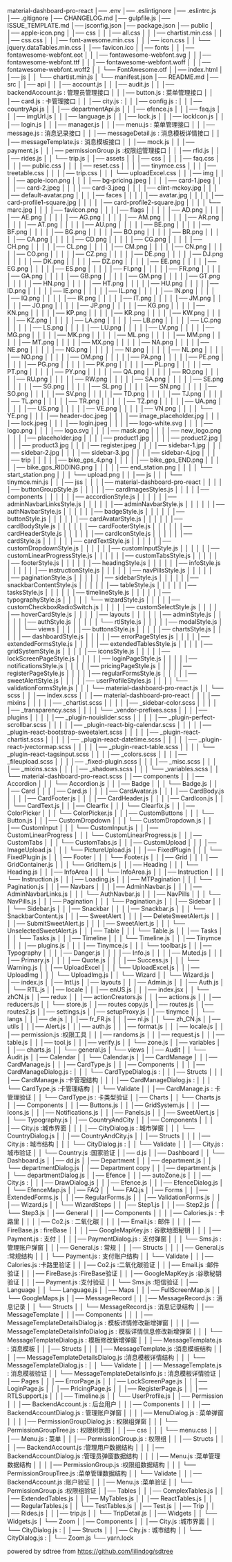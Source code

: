 material-dashboard-pro-react
│── .env
│── .eslintignore
│── .eslintrc.js
│── .gitignore
│── CHANGELOG.md
│── gulpfile.js
│── ISSUE_TEMPLATE.md
│── jsconfig.json
│── package.json
│── public
│   │── apple-icon.png
│   │── css
│   │   │── all.css
│   │   │── chartist.min.css
│   │   │── css.css
│   │   │── font-awesome.min.css
│   │   │── icon.css
│   │   └── jquery.dataTables.min.css
│   │── favicon.ico
│   │── fonts
│   │   │── fontawesome-webfont.eot
│   │   │── fontawesome-webfont.svg
│   │   │── fontawesome-webfont.ttf
│   │   │── fontawesome-webfont.woff
│   │   │── fontawesome-webfont.woff2
│   │   └── FontAwesome.otf
│   │── index.html
│   │── js
│   │   └── chartist.min.js
│   └── manifest.json
│── README.md
│── src
│   │── api
│   │   │── account.js
│   │   │── audit.js
│   │   │── backendAccount.js : 管理员管理接口
│   │   │── button.js : 菜单管理接口
│   │   │── card.js : 卡管理接口
│   │   │── city.js :
│   │   │── config.js :
│   │   │── countryApi.js
│   │   │── departmentApi.js
│   │   │── efence.js
│   │   │── faq.js
│   │   │── imgUrl.js
│   │   │── language.js
│   │   │── lock.js
│   │   │── lockIcon.js
│   │   │── login.js
│   │   │── manager.js
│   │   │── menu.js : 菜单管理接口
│   │   │── message.js : 消息记录接口
│   │   │── messageDetail.js : 消息模板详情接口
│   │   │── messageTemplate.js : 消息模板接口
│   │   │── mock.js
│   │   │── payment.js
│   │   │── permissionGroup.js :权限组管理接口
│   │   │── rfid.js
│   │   │── rides.js
│   │   └── trip.js
│   │── assets
│   │   │── css
│   │   │   │── faq.css
│   │   │   │── public.css
│   │   │   │── reset.css
│   │   │   │── tinymce.css
│   │   │   │── treetable.css
│   │   │   │── trip.css
│   │   │   └── uploadExcel.css
│   │   │── img
│   │   │   │── apple-icon.png
│   │   │   │── bg-pricing.jpeg
│   │   │   │── card-1.jpeg
│   │   │   │── card-2.jpeg
│   │   │   │── card-3.jpeg
│   │   │   │── clint-mckoy.jpg
│   │   │   │── default-avatar.png
│   │   │   │── faces
│   │   │   │   │── avatar.jpg
│   │   │   │   │── card-profile1-square.jpg
│   │   │   │   │── card-profile2-square.jpg
│   │   │   │   └── marc.jpg
│   │   │   │── favicon.png
│   │   │   │── flags
│   │   │   │   │── AD.png
│   │   │   │   │── AE.png
│   │   │   │   │── AG.png
│   │   │   │   │── AM.png
│   │   │   │   │── AR.png
│   │   │   │   │── AT.png
│   │   │   │   │── AU.png
│   │   │   │   │── BE.png
│   │   │   │   │── BF.png
│   │   │   │   │── BG.png
│   │   │   │   │── BO.png
│   │   │   │   │── BR.png
│   │   │   │   │── CA.png
│   │   │   │   │── CD.png
│   │   │   │   │── CG.png
│   │   │   │   │── CH.png
│   │   │   │   │── CL.png
│   │   │   │   │── CM.png
│   │   │   │   │── CN.png
│   │   │   │   │── CO.png
│   │   │   │   │── CZ.png
│   │   │   │   │── DE.png
│   │   │   │   │── DJ.png
│   │   │   │   │── DK.png
│   │   │   │   │── DZ.png
│   │   │   │   │── EE.png
│   │   │   │   │── EG.png
│   │   │   │   │── ES.png
│   │   │   │   │── FI.png
│   │   │   │   │── FR.png
│   │   │   │   │── GA.png
│   │   │   │   │── GB.png
│   │   │   │   │── GM.png
│   │   │   │   │── GT.png
│   │   │   │   │── HN.png
│   │   │   │   │── HT.png
│   │   │   │   │── HU.png
│   │   │   │   │── ID.png
│   │   │   │   │── IE.png
│   │   │   │   │── IL.png
│   │   │   │   │── IN.png
│   │   │   │   │── IQ.png
│   │   │   │   │── IR.png
│   │   │   │   │── IT.png
│   │   │   │   │── JM.png
│   │   │   │   │── JO.png
│   │   │   │   │── JP.png
│   │   │   │   │── KG.png
│   │   │   │   │── KN.png
│   │   │   │   │── KP.png
│   │   │   │   │── KR.png
│   │   │   │   │── KW.png
│   │   │   │   │── KZ.png
│   │   │   │   │── LA.png
│   │   │   │   │── LB.png
│   │   │   │   │── LC.png
│   │   │   │   │── LS.png
│   │   │   │   │── LU.png
│   │   │   │   │── LV.png
│   │   │   │   │── MG.png
│   │   │   │   │── MK.png
│   │   │   │   │── ML.png
│   │   │   │   │── MM.png
│   │   │   │   │── MT.png
│   │   │   │   │── MX.png
│   │   │   │   │── NA.png
│   │   │   │   │── NE.png
│   │   │   │   │── NG.png
│   │   │   │   │── NI.png
│   │   │   │   │── NL.png
│   │   │   │   │── NO.png
│   │   │   │   │── OM.png
│   │   │   │   │── PA.png
│   │   │   │   │── PE.png
│   │   │   │   │── PG.png
│   │   │   │   │── PK.png
│   │   │   │   │── PL.png
│   │   │   │   │── PT.png
│   │   │   │   │── PY.png
│   │   │   │   │── QA.png
│   │   │   │   │── RO.png
│   │   │   │   │── RU.png
│   │   │   │   │── RW.png
│   │   │   │   │── SA.png
│   │   │   │   │── SE.png
│   │   │   │   │── SG.png
│   │   │   │   │── SL.png
│   │   │   │   │── SN.png
│   │   │   │   │── SO.png
│   │   │   │   │── SV.png
│   │   │   │   │── TD.png
│   │   │   │   │── TJ.png
│   │   │   │   │── TL.png
│   │   │   │   │── TR.png
│   │   │   │   │── TZ.png
│   │   │   │   │── UA.png
│   │   │   │   │── US.png
│   │   │   │   │── VE.png
│   │   │   │   │── VN.png
│   │   │   │   └── YE.png
│   │   │   │── header-doc.jpeg
│   │   │   │── image_placeholder.jpg
│   │   │   │── lock.jpeg
│   │   │   │── login.jpeg
│   │   │   │── logo-white.svg
│   │   │   │── logo.png
│   │   │   │── logo.svg
│   │   │   │── mask.png
│   │   │   │── new_logo.png
│   │   │   │── placeholder.jpg
│   │   │   │── product1.jpg
│   │   │   │── product2.jpg
│   │   │   │── product3.jpg
│   │   │   │── register.jpeg
│   │   │   │── sidebar-1.jpg
│   │   │   │── sidebar-2.jpg
│   │   │   │── sidebar-3.jpg
│   │   │   │── sidebar-4.jpg
│   │   │   │── trip
│   │   │   │   │── bike_gps_4.png
│   │   │   │   │── bike_gps_END.png
│   │   │   │   │── bike_gps_RIDDING.png
│   │   │   │   │── end_station.png
│   │   │   │   └── start_station.png
│   │   │   └── upload.png
│   │   │── js
│   │   │   └── tinymce.min.js
│   │   │── jss
│   │   │   │── material-dashboard-pro-react
│   │   │   │   │── buttonGroupStyle.js
│   │   │   │   │── cardImagesStyles.js
│   │   │   │   │── components
│   │   │   │   │   │── accordionStyle.js
│   │   │   │   │   │── adminNavbarLinksStyle.js
│   │   │   │   │   │── adminNavbarStyle.js
│   │   │   │   │   │── authNavbarStyle.js
│   │   │   │   │   │── badgeStyle.js
│   │   │   │   │   │── buttonStyle.js
│   │   │   │   │   │── cardAvatarStyle.js
│   │   │   │   │   │── cardBodyStyle.js
│   │   │   │   │   │── cardFooterStyle.js
│   │   │   │   │   │── cardHeaderStyle.js
│   │   │   │   │   │── cardIconStyle.js
│   │   │   │   │   │── cardStyle.js
│   │   │   │   │   │── cardTextStyle.js
│   │   │   │   │   │── customDropdownStyle.js
│   │   │   │   │   │── customInputStyle.js
│   │   │   │   │   │── customLinearProgressStyle.js
│   │   │   │   │   │── customTabsStyle.js
│   │   │   │   │   │── footerStyle.js
│   │   │   │   │   │── headingStyle.js
│   │   │   │   │   │── infoStyle.js
│   │   │   │   │   │── instructionStyle.js
│   │   │   │   │   │── navPillsStyle.js
│   │   │   │   │   │── paginationStyle.js
│   │   │   │   │   │── sidebarStyle.js
│   │   │   │   │   │── snackbarContentStyle.js
│   │   │   │   │   │── tableStyle.js
│   │   │   │   │   │── tasksStyle.js
│   │   │   │   │   │── timelineStyle.js
│   │   │   │   │   │── typographyStyle.js
│   │   │   │   │   └── wizardStyle.js
│   │   │   │   │── customCheckboxRadioSwitch.js
│   │   │   │   │── customSelectStyle.js
│   │   │   │   │── hoverCardStyle.js
│   │   │   │   │── layouts
│   │   │   │   │   │── adminStyle.js
│   │   │   │   │   │── authStyle.js
│   │   │   │   │   └── rtlStyle.js
│   │   │   │   │── modalStyle.js
│   │   │   │   └── views
│   │   │   │       │── buttonsStyle.js
│   │   │   │       │── chartsStyle.js
│   │   │   │       │── dashboardStyle.js
│   │   │   │       │── errorPageStyles.js
│   │   │   │       │── extendedFormsStyle.js
│   │   │   │       │── extendedTablesStyle.js
│   │   │   │       │── gridSystemStyle.js
│   │   │   │       │── iconsStyle.js
│   │   │   │       │── lockScreenPageStyle.js
│   │   │   │       │── loginPageStyle.js
│   │   │   │       │── notificationsStyle.js
│   │   │   │       │── pricingPageStyle.js
│   │   │   │       │── registerPageStyle.js
│   │   │   │       │── regularFormsStyle.js
│   │   │   │       │── sweetAlertStyle.js
│   │   │   │       │── userProfileStyles.js
│   │   │   │       └── validationFormsStyle.js
│   │   │   └── material-dashboard-pro-react.js
│   │   └── scss
│   │       │── index.scss
│   │       │── material-dashboard-pro-react
│   │       │   │── mixins
│   │       │   │   │── _chartist.scss
│   │       │   │   │── _sidebar-color.scss
│   │       │   │   │── _transparency.scss
│   │       │   │   └── _vendor-prefixes.scss
│   │       │   │── plugins
│   │       │   │   │── _plugin-nouislider.scss
│   │       │   │   │── _plugin-perfect-scrollbar.scss
│   │       │   │   │── _plugin-react-big-calendar.scss
│   │       │   │   │── _plugin-react-bootstrap-sweetalert.scss
│   │       │   │   │── _plugin-react-chartist.scss
│   │       │   │   │── _plugin-react-datetime.scss
│   │       │   │   │── _plugin-react-jvectormap.scss
│   │       │   │   │── _plugin-react-table.scss
│   │       │   │   └── _plugin-react-tagsinput.scss
│   │       │   │── _colors.scss
│   │       │   │── _fileupload.scss
│   │       │   │── _fixed-plugin.scss
│   │       │   │── _misc.scss
│   │       │   │── _mixins.scss
│   │       │   │── _shadows.scss
│   │       │   └── _variables.scss
│   │       └── material-dashboard-pro-react.scss
│   │── components
│   │   │── Accordion
│   │   │   └── Accordion.js
│   │   │── Badge
│   │   │   └── Badge.js
│   │   │── Card
│   │   │   │── Card.js
│   │   │   │── CardAvatar.js
│   │   │   │── CardBody.js
│   │   │   │── CardFooter.js
│   │   │   │── CardHeader.js
│   │   │   │── CardIcon.js
│   │   │   └── CardText.js
│   │   │── Clearfix
│   │   │   └── Clearfix.js
│   │   │── ColorPicker
│   │   │   └── ColorPicker.js
│   │   │── CustomButtons
│   │   │   └── Button.js
│   │   │── CustomDropdown
│   │   │   └── CustomDropdown.js
│   │   │── CustomInput
│   │   │   └── CustomInput.js
│   │   │── CustomLinearProgress
│   │   │   └── CustomLinearProgress.js
│   │   │── CustomTabs
│   │   │   └── CustomTabs.js
│   │   │── CustomUpload
│   │   │   │── ImageUpload.js
│   │   │   └── PictureUpload.js
│   │   │── FixedPlugin
│   │   │   └── FixedPlugin.js
│   │   │── Footer
│   │   │   └── Footer.js
│   │   │── Grid
│   │   │   │── GridContainer.js
│   │   │   └── GridItem.js
│   │   │── Heading
│   │   │   └── Heading.js
│   │   │── InfoArea
│   │   │   └── InfoArea.js
│   │   │── Instruction
│   │   │   └── Instruction.js
│   │   │── Loading.js
│   │   │── MTPagination
│   │   │   └── Pagination.js
│   │   │── Navbars
│   │   │   │── AdminNavbar.js
│   │   │   │── AdminNavbarLinks.js
│   │   │   └── AuthNavbar.js
│   │   │── NavPills
│   │   │   └── NavPills.js
│   │   │── Pagination
│   │   │   └── Pagination.js
│   │   │── Sidebar
│   │   │   └── Sidebar.js
│   │   │── Snackbar
│   │   │   │── Snackbar.js
│   │   │   └── SnackbarContent.js
│   │   │── SweetAlert
│   │   │   │── DeleteSweetAlert.js
│   │   │   │── SubmitSweetAlert.js
│   │   │   │── SweetAlert.js
│   │   │   └── UnselectedSweetAlert.js
│   │   │── Table
│   │   │   └── Table.js
│   │   │── Tasks
│   │   │   └── Tasks.js
│   │   │── Timeline
│   │   │   └── Timeline.js
│   │   │── Tinymce
│   │   │   │── plugins.js
│   │   │   │── Tinymce.js
│   │   │   └── toolbar.js
│   │   │── Typography
│   │   │   │── Danger.js
│   │   │   │── Info.js
│   │   │   │── Muted.js
│   │   │   │── Primary.js
│   │   │   │── Quote.js
│   │   │   │── Success.js
│   │   │   └── Warning.js
│   │   │── UploadExcel
│   │   │   └── UploadExcel.js
│   │   │── UploadImg
│   │   │   └── UploadImg.js
│   │   └── Wizard
│   │       └── Wizard.js
│   │── index.js
│   │── Intl.js
│   │── layouts
│   │   │── Admin.js
│   │   │── Auth.js
│   │   └── RTL.js
│   │── locale
│   │   │── enUS.js
│   │   │── index.jsx
│   │   └── zhCN.js
│   │── redux
│   │   │── actionCreators.js
│   │   │── actions.js
│   │   │── reducers.js
│   │   └── store.js
│   │── routes copy.js
│   │── routes.js
│   │── routes2.js
│   │── settings.js
│   │── setupProxy.js
│   │── tinymce
│   │   └── langs
│   │       │── de.js
│   │       │── fr_FR.js
│   │       │── nl.js
│   │       └── zh_CN.js
│   │── utils
│   │   │── Alert.js
│   │   │── auth.js
│   │   │── format.js
│   │   │── locale.js
│   │   │── permission.js :权限工具
│   │   │── randoms.js
│   │   │── request.js
│   │   │── table.js
│   │   │── tool.js
│   │   │── verify.js
│   │   └── zone.js
│   │── variables
│   │   │── charts.js
│   │   └── general.js
│   └── views
│       │── Audit
│       │   └── Audit.js
│       │── Calendar
│       │   └── Calendar.js
│       │── CardManage
│       │   │── CardManage.js
│       │   │── CardType.js
│       │   │── Components
│       │   │   │── CardManageDialog.js :
│       │   │   └── CardTypeDialog.js :
│       │   │── Structs
│       │   │   │── CardManage.js :卡管理结构
│       │   │   │── CardManageDialog.js :
│       │   │   └── CardType.js :卡管理结构
│       │   └── Validate
│       │       │── CardManage.js : 卡管理验证
│       │       └── CardType.js : 卡类型验证
│       │── Charts
│       │   └── Charts.js
│       │── Components
│       │   │── Buttons.js
│       │   │── GridSystem.js
│       │   │── Icons.js
│       │   │── Notifications.js
│       │   │── Panels.js
│       │   │── SweetAlert.js
│       │   └── Typography.js
│       │── CountryAndCity
│       │   │── Components
│       │   │   │── City.js :城市界面
│       │   │   │── CityDialog.js : 城市弹窗
│       │   │   └── CountryDialog.js
│       │   │── CountryAndCity.js
│       │   │── Structs
│       │   │   │── City.js : 城市结构
│       │   │   └── CityDialog.js :
│       │   └── Validate
│       │       │── City.js :城市验证
│       │       └── Country.js :国家验证
│       │── d.js
│       │── Dashboard
│       │   └── Dashboard.js
│       │── dd.js
│       │── Department
│       │   │── department.js
│       │   └── departmentDialog.js
│       │── Department copy
│       │   │── department.js
│       │   └── departmentDialog.js
│       │── Efence
│       │   │── autoZone.js
│       │   │── City.js :
│       │   │── DrawDialog.js
│       │   │── Efence.js
│       │   │── EfenceDialog.js
│       │   └── EfenceMap.js
│       │── FAQ
│       │   └── FAQ.js
│       │── Forms
│       │   │── ExtendedForms.js
│       │   │── RegularForms.js
│       │   │── ValidationForms.js
│       │   │── Wizard.js
│       │   └── WizardSteps
│       │       │── Step1.js
│       │       │── Step2.js
│       │       └── Step3.js
│       │── General
│       │   │── Components
│       │   │   │── Calories.js : 卡路里
│       │   │   │── Co2.js : 二氧化碳
│       │   │   │── Email.js : 邮件
│       │   │   │── FireBase.js : fireBase
│       │   │   │── GoogleMapKey.js : 谷歌地图秘钥
│       │   │   │── Payment.js : 支付
│       │   │   │── PaymentDialog.js : 支付弹窗
│       │   │   └── Sms.js : 管理账户弹窗
│       │   │── General.js : 常规
│       │   │── Structs
│       │   │   │── General.js :常规结构
│       │   │   └── Payment.js : 支付账户结构
│       │   └── Validate
│       │       │── Calories.js :卡路里验证
│       │       │── Co2.js :二氧化碳验证
│       │       │── Email.js :邮件验证
│       │       │── FireBase.js :FireBase验证
│       │       │── GoogleMapKey.js :谷歌秘钥验证
│       │       │── Payment.js :支付验证
│       │       └── Sms.js :短信验证
│       │── Language
│       │   └── Language.js
│       │── Maps
│       │   │── FullScreenMap.js
│       │   └── GoogleMaps.js
│       │── MessageRecord
│       │   │── MessageRecord.js : 消息记录
│       │   └── Structs
│       │       └── MessageRecord.js : 消息记录结构
│       │── MessageTemplate
│       │   │── Components
│       │   │   │── MessageTemplateDetailsDialog.js : 模板详情修改新增弹窗
│       │   │   │── MessageTemplateDetailsInfoDialog.js : 模板详情信息修改新增弹窗
│       │   │   └── MessageTemplateDialog.js : 模板修改新增弹窗
│       │   │── MessageTemplate.js : 消息模板
│       │   │── Structs
│       │   │   │── MessageTemplate.js :消息模板结构
│       │   │   │── MessageTemplateDetailsDialog.js :消息模板详情结构
│       │   │   └── MessageTemplateDialog.js :
│       │   └── Validate
│       │       │── MessageTemplate.js : 消息模板验证
│       │       └── MessageTemplateDetailsInfo.js : 消息模板详情验证
│       │── Pages
│       │   │── ErrorPage.js
│       │   │── LockScreenPage.js
│       │   │── LoginPage.js
│       │   │── PricingPage.js
│       │   │── RegisterPage.js
│       │   │── RTLSupport.js
│       │   │── Timeline.js
│       │   └── UserProfile.js
│       │── Permission
│       │   │── BackendAccount.js : 后台用户
│       │   │── Components
│       │   │   │── BackendAccountDialog.js : 管理账户弹窗
│       │   │   │── MenuDialog.js : 菜单弹窗
│       │   │   │── PermissionGroupDialog.js : 权限组弹窗
│       │   │   └── PermissionGroupTree.js : 权限树状图
│       │   │── css
│       │   │   └── menu.css
│       │   │── Menu.js : 菜单
│       │   │── PermissionGroup.js : 权限组
│       │   │── Structs
│       │   │   │── BackendAccount.js :管理用户数据结构
│       │   │   │── BackendAccountDialog.js :管理员弹窗数据结构
│       │   │   │── Menu.js :菜单管理数据结构
│       │   │   │── PermissionGroup.js :权限组数据结构
│       │   │   └── PermissionGroupTree.js :菜单管理数据结构
│       │   └── Validate
│       │       │── BackendAccount.js :账户验证
│       │       │── Menu.js :菜单验证
│       │       └── PermissionGroup.js :权限组验证
│       │── Tables
│       │   │── ComplexTables.js
│       │   │── ExtendedTables.js
│       │   │── MyTables.js
│       │   │── ReactTables.js
│       │   │── RegularTables.js
│       │   └── TestTables.js
│       │── Test.js
│       │── Trip
│       │   │── Rides.js
│       │   │── trip.js
│       │   └── TripDetail.js
│       │── Widgets
│       │   └── Widgets.js
│       └── Zoom
│           │── Components
│           │   │── City.js :城市界面
│           │   └── CityDialog.js :
│           │── Structs
│           │   │── City.js : 城市结构
│           │   └── CityDialog.js :
│           └── Zoom.js
└── yarn.lock

powered by sdtree from https://github.com/lilindog/sdtree